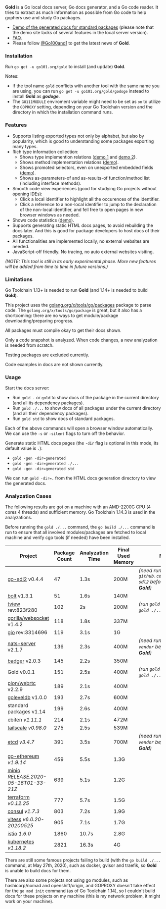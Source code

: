 **Gold** is a Go local docs server, Go docs generator, and a Go code reader.
It tries to extract as much information as possible from Go code to help gophers use and study Go packages.

* [Demo of the generated docs for standard packages](https://docs.go101.org/index.html)
  (please note that the demo site lacks of several features in the local server version).
* [FAQ](https://go101.org/article/tool-gold.html#faq).
* Please follow [@Go100and1](https://twitter.com/go100and1) to get the latest news of **Gold**.

### Installation

Run `go get -u go101.org/gold` to install (and update) **Gold**.

Notes:
* If the tool name `gold` conflicts with another tool with the same name you are using,
you can run `go get -u go101.org/gold/godoge` instead to install **Gold** as _**godoge**_.
* The `GO111MODULE` enviroment variable might need to be set as `on` to utilize the `GOPROXY` setting,
depending on your Go Toolchain version and the directory in which the installation command runs.

### Features

* Supports listing exported types not only by alphabet, but also by popularity, which is good to understanding some packages exporting many types.
* Rich type information collection:
  * Shows type implemention relations ([demo 1](https://docs.go101.org/std/pkg/go/ast.html#name-Node) and [demo 2](https://docs.go101.org/std/pkg/bytes.html#name-Buffer)).
  * Shows method implementation relations ([demo](https://docs.go101.org/std/imp/io.Reader.html#name-Read)).
  * Shows promoted selectors, even on unexported embedded fields ([demo](https://docs.go101.org/std/pkg/archive/zip.html#name-File)).
  * Shows as-parameters-of and as-results-of function/method list (including interface methods).
* Smooth code view experiences (good for studying Go projects without opening IDEs):
  * Click a local identifier to highlight all the occurences of the identifier.
  * Click a reference to a non-local identifier to jump to the declaration of the non-local identifier, 
    and fell free to open pages in new browser windows as needed.
* Shows code statistics ([demo](https://docs.go101.org/std/statistics.html)).
* Supports generating static HTML docs pages, to avoid rebuilding the docs later.
  And this is good for package developers to host docs of their packages.
* All functionalities are implemented locally, no external websites are needed.
* JavaScript-off friendly. No tracing, no auto external websites visiting.

_(NOTE: This tool is still in its early experimental phase. More new features will be added from time to time in future versions.)_

### Limitations

Go Toolchain 1.13+ is needed to run **Gold** (and 1.14+ is needed to build **Gold**).

This project uses the [golang.org/x/tools/go/packages](https://pkg.go.dev/golang.org/x/tools/go/packages) package to parse code. The `golang.org/x/tools/go/package` is great, but it also has a shortcoming: there are no ways to get module/package downloading/preparing progress.

All packages must compile okay to get their docs shown.

Only a code snapshot is analyzed. When code changes, a new analyzation is needed from scratch.

Testing packages are excluded currently.

Code examples in docs are not shown currently.

### Usage

Start the docs server:
* Run `gold .` or `gold` to show docs of the package in the current directory (and all its dependency packages).
* Run `gold ./...` to show docs of all packages under the current directory (and all their dependency packages).
* Run `gold std` to show docs of standard packages.

Each of the above commands will open a browser window automatically.
We can use the `-s` or `-silent` flags to turn off the behavior.

Generate static HTML docs pages (the `-dir` flag is optional in this mode, its default value is `.`):
* `gold -gen -dir=generated`
* `gold -gen -dir=generated ./...`
* `gold -gen -dir=generated std`

We can run `gold -dir=.` from the HTML docs generation directory to view the generated docs.

### Analyzation Cases

The following results are got on a machine with an AMD-2200G CPU (4 cores 4 threads) and sufficient memory.
Go Toolchain 1.14.3 is used in the analyzations.

Before running the `gold ./...` command, the `go build ./...` command is run to ensure that
all involved modules/packages are fetched to local machine and verify cgo tools (if needed) have been installed.

| Project  | Package Count | Analyzation Time | Final Used Memory | Notes |
| ------------- | ------------- | ------------- | ------------- | ------------- |
| [go-sdl2](https://github.com/veandco/go-sdl2) v0.4.4 | 47 | 1.3s | 200M | _(need run `go mod init github.com/veandco/go-sdl2` before running **Gold**)_ |
| [bolt](https://github.com/boltdb/bolt) v1.3.1 | 51 | 1.6s | 140M | |
| [tview](https://github.com/rivo/tview) rev:823f280 | 102 | 2s | 200M | _(run `gold .` instead of `gold ./...`)_ |
| [gorilla/websocket](https://github.com/gorilla/websocket) v1.4.2 | 118 | 1.8s | 337M | |
| [gio](https://git.sr.ht/~eliasnaur/gio) rev:3314696 | 119 | 3.1s | 1G | |
| [nats-server](https://github.com/nats-io/nats-server) v2.1.7 | 136 | 2.3s | 400M | _(need run `go mod vendor` before running **Gold**)_ |
| [badger](https://github.com/dgraph-io/badger) v2.0.3 | 145 | 2.2s | 350M | |
| Gold v0.0.1 | 151 | 2.5s | 400M | _(run `gold .` instead of `gold ./...`)_ |
| [pion/webrtc](https://github.com/pion/webrtc) v2.2.9 | 189 | 2.1s | 400M | |
| [goleveldb](https://github.com/syndtr/goleveldb) v1.0.0 | 193 | 2.7s | 600M | |
| standard packages v1.14 | 199 | 2.6s | 400M | |
| [ebiten](https://github.com/hajimehoshi/ebiten) _v1.11.1_ | 214 | 2.1s | 472M | |
| [tailscale](https://github.com/tailscale/tailscale) _v0.98.0_ | 275 | 2.5s | 539M | |
| [etcd](https://github.com/etcd-io/etcd) _v3.4.7_ | 391 | 3.5s | 700M | _(need run `go mod vendor` before running **Gold**)_ |
| [go-ethereum](https://github.com/ethereum/go-ethereum) _v1.9.14_ | 459 | 5.5s | 1.3G | |
| [minio](https://github.com/minio/minio) _RELEASE.2020-05-16T01-33-21Z_ | 639 | 5.1s | 1.2G | |
| [terraform](https://github.com/hashicorp/terraform) _v0.12.25_ | 777 | 5.7s | 1.5G | |
| [consul](https://github.com/hashicorp/consul) _v1.7.3_ | 803 | 7.2s | 1.9G | |
| [vitess](https://github.com/vitessio/vitess) _v6.0.20-20200525_ | 905 | 7.1s | 1.7G | |
| [istio](https://github.com/istio/istio) _1.6.0_ | 1860 | 10.7s | 2.8G | |
| [kubernetes](https://github.com/kubernetes/kubernetes) _v1.18.2_ | 2821 | 16.3s | 4G | |

There are still some famous projects failing to build (with the `go build ./...` command, at May 27th, 2020), such as docker, gvisor and traefik, so **Gold** is unable to build docs for them.

There are also some projects not using go modules, such as hashicorp/nomad and openshift/origin, and GOPROXY doesn't take effect for the `go mod init` command (as of Go Toolchain 1.14), so I couldn't build docs for these projects on my machine (this is my network problem, it might work on your machine).
